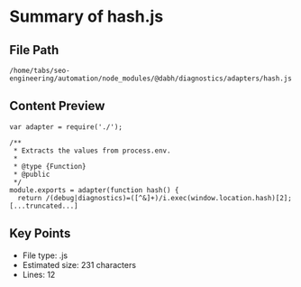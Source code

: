 # Summary of hash.js
  
## File Path
`/home/tabs/seo-engineering/automation/node_modules/@dabh/diagnostics/adapters/hash.js`

## Content Preview
```
var adapter = require('./');

/**
 * Extracts the values from process.env.
 *
 * @type {Function}
 * @public
 */
module.exports = adapter(function hash() {
  return /(debug|diagnostics)=([^&]+)/i.exec(window.location.hash)[2];
[...truncated...]
```

## Key Points
- File type: .js
- Estimated size: 231 characters
- Lines: 12
